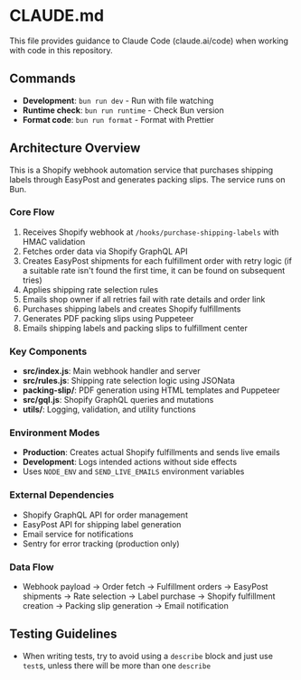 # CLAUDE.md

This file provides guidance to Claude Code (claude.ai/code) when working with code in this repository.

## Commands

- **Development**: `bun run dev` - Run with file watching
- **Runtime check**: `bun run runtime` - Check Bun version
- **Format code**: `bun run format` - Format with Prettier

## Architecture Overview

This is a Shopify webhook automation service that purchases shipping labels through EasyPost and generates packing slips. The service runs on Bun.

### Core Flow
1. Receives Shopify webhook at `/hooks/purchase-shipping-labels` with HMAC validation
2. Fetches order data via Shopify GraphQL API
3. Creates EasyPost shipments for each fulfillment order with retry logic (if a suitable rate isn't found the first time, it can be found on subsequent tries)
4. Applies shipping rate selection rules
5. Emails shop owner if all retries fail with rate details and order link
6. Purchases shipping labels and creates Shopify fulfillments
7. Generates PDF packing slips using Puppeteer
8. Emails shipping labels and packing slips to fulfillment center

### Key Components
- **src/index.js**: Main webhook handler and server
- **src/rules.js**: Shipping rate selection logic using JSONata
- **packing-slip/**: PDF generation using HTML templates and Puppeteer
- **src/gql.js**: Shopify GraphQL queries and mutations
- **utils/**: Logging, validation, and utility functions

### Environment Modes
- **Production**: Creates actual Shopify fulfillments and sends live emails
- **Development**: Logs intended actions without side effects
- Uses `NODE_ENV` and `SEND_LIVE_EMAILS` environment variables

### External Dependencies
- Shopify GraphQL API for order management
- EasyPost API for shipping label generation
- Email service for notifications
- Sentry for error tracking (production only)

### Data Flow
- Webhook payload → Order fetch → Fulfillment orders → EasyPost shipments → Rate selection → Label purchase → Shopify fulfillment creation → Packing slip generation → Email notification

## Testing Guidelines

- When writing tests, try to avoid using a `describe` block and just use `test`s, unless there will be more than one `describe`
